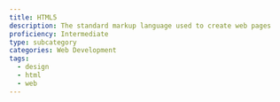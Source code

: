 ```yaml
---
title: HTML5
description: The standard markup language used to create web pages
proficiency: Intermediate
type: subcategory
categories: Web Development 
tags:
  - design
  - html
  - web
---
```

